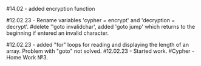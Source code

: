 #14.02 - added encryption function

#12.02.23 - Rename variables 'cypher = encrypt' and 'decryption = decrypt'.
#delete ''goto invalidchar', added 'goto jump' which returns to the beginning if entered an invalid character.

#12.02.23 - added "for" loops for reading and displaying the length of an array. Problem with "goto" not solved.
#12.02.23 - Started work.
#Cypher - Home Work №3.